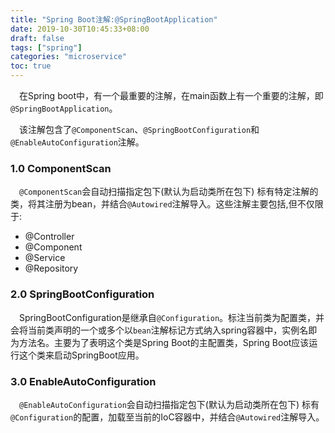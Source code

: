 ```yaml
---
title: "Spring Boot注解:@SpringBootApplication"
date: 2019-10-30T10:45:33+08:00
draft: false
tags: ["spring"]
categories: "microservice"
toc: true
---
```

&emsp;在Spring boot中，有一个最重要的注解，在main函数上有一个重要的注解，即`@SpringBootApplication`。

&emsp;该注解包含了`@ComponentScan`、`@SpringBootConfiguration`和`@EnableAutoConfiguration`注解。

### 1.0 ComponentScan
&emsp;`@ComponentScan`会自动扫描指定包下(默认为启动类所在包下) 标有特定注解的类，将其注册为bean，并结合`@Autowired`注解导入。这些注解主要包括,但不仅限于:

- @Controller
- @Component
- @Service
- @Repository

### 2.0 SpringBootConfiguration
&emsp;SpringBootConfiguration是继承自`@Configuration`。标注当前类为配置类，并会将当前类声明的一个或多个以`bean`注解标记方式纳入spring容器中，实例名即为方法名。主要为了表明这个类是Spring Boot的主配置类，Spring Boot应该运行这个类来启动SpringBoot应用。

### 3.0 EnableAutoConfiguration
&emsp;`@EnableAutoConfiguration`会自动扫描指定包下(默认为启动类所在包下) 标有`@Configuration`的配置，加载至当前的IoC容器中，并结合`@Autowired`注解导入。
